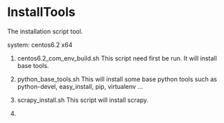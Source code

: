 InstallTools
============

The installation script tool. 

system: centos6.2 x64


1. centos6.2_com_env_build.sh
This script need first be run. It will install base tools.


2. python_base_tools.sh
This will install some base python tools such as python-devel, easy_install, pip, virtualenv ...


3. scrapy_install.sh
This script will install scrapy.


4. 
